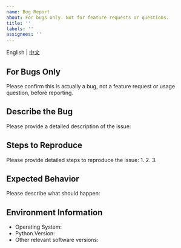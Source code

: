 ```yaml
---
name: Bug Report
about: For bugs only. Not for feature requests or questions.
title: ''
labels: ''
assignees: ''
---
```


English | [中文](bug_report.md)

## For Bugs Only

Please confirm this is actually a bug, not a feature request or usage question, before reporting.

## Describe the Bug
Please provide a detailed description of the issue:

## Steps to Reproduce
Please provide detailed steps to reproduce the issue:
1. 
2. 
3. 

## Expected Behavior
Please describe what should happen:

## Environment Information
- Operating System:
- Python Version:
- Other relevant software versions: 